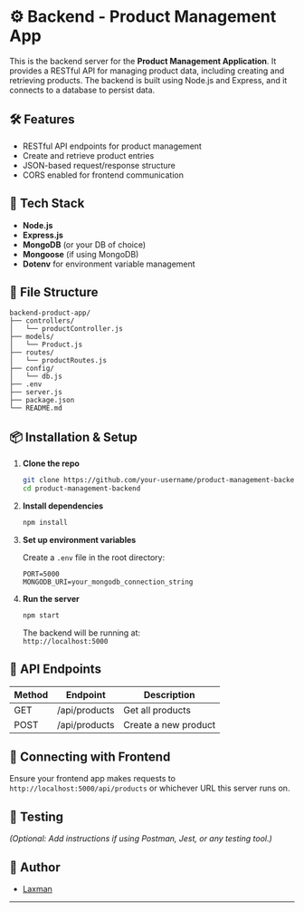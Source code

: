 # ⚙️ Backend - Product Management App

This is the backend server for the **Product Management Application**. It provides a RESTful API for managing product data, including creating and retrieving products. The backend is built using Node.js and Express, and it connects to a database to persist data.

## 🛠️ Features

- RESTful API endpoints for product management
- Create and retrieve product entries
- JSON-based request/response structure
- CORS enabled for frontend communication

## 🧰 Tech Stack

- **Node.js**
- **Express.js**
- **MongoDB** (or your DB of choice)
- **Mongoose** (if using MongoDB)
- **Dotenv** for environment variable management

## 📁 File Structure

```
backend-product-app/
├── controllers/
│   └── productController.js
├── models/
│   └── Product.js
├── routes/
│   └── productRoutes.js
├── config/
│   └── db.js
├── .env
├── server.js
├── package.json
└── README.md
```

## 📦 Installation & Setup

1. **Clone the repo**
   ```bash
   git clone https://github.com/your-username/product-management-backend.git
   cd product-management-backend
   ```

2. **Install dependencies**
   ```bash
   npm install
   ```

3. **Set up environment variables**

   Create a `.env` file in the root directory:

   ```
   PORT=5000
   MONGODB_URI=your_mongodb_connection_string
   ```

4. **Run the server**
   ```bash
   npm start
   ```

   The backend will be running at:  
   `http://localhost:5000`

## 📡 API Endpoints

| Method | Endpoint          | Description            |
|--------|-------------------|------------------------|
| GET    | /api/products     | Get all products       |
| POST   | /api/products     | Create a new product   |

## 🔄 Connecting with Frontend

Ensure your frontend app makes requests to `http://localhost:5000/api/products` or whichever URL this server runs on.

## 🧪 Testing

_(Optional: Add instructions if using Postman, Jest, or any testing tool.)_

## 👤 Author

- [Laxman](https://github.com/laxman006)

---
